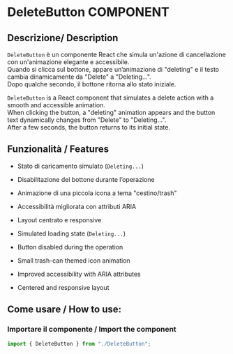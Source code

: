 # DeleteButton COMPONENT


## Descrizione/ Description
`DeleteButton` è un componente React che simula un'azione di cancellazione con un'animazione elegante e accessibile.  
Quando si clicca sul bottone, appare un’animazione di "deleting" e il testo cambia dinamicamente da "Delete" a "Deleting...".  
Dopo qualche secondo, il bottone ritorna allo stato iniziale.

`DeleteButton` is a React component that simulates a delete action with a smooth and accessible animation.  
When clicking the button, a "deleting" animation appears and the button text dynamically changes from "Delete" to "Deleting...".  
After a few seconds, the button returns to its initial state.


## Funzionalità / Features
- Stato di caricamento simulato (`Deleting...`)  
- Disabilitazione del bottone durante l’operazione  
- Animazione di una piccola icona a tema "cestino/trash"  
- Accessibilità migliorata con attributi ARIA  
- Layout centrato e responsive  

- Simulated loading state (`Deleting...`)  
- Button disabled during the operation  
- Small trash-can themed icon animation  
- Improved accessibility with ARIA attributes  
- Centered and responsive layout  


## Come usare / How to use: 

### Importare il componente / Import the component
```jsx
import { DeleteButton } from "./DeleteButton";


